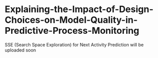 # Explaining-the-Impact-of-Design-Choices-on-Model-Quality-in-Predictive-Process-Monitoring

SSE (Search Space Exploration) for Next Activity Prediction will be uploaded soon
